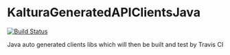 # KalturaGeneratedAPIClientsJava
[![Build Status](https://travis-ci.org/kaltura/KalturaGeneratedAPIClientsJava.svg?branch=master)](https://travis-ci.org/kaltura/KalturaGeneratedAPIClientsJava)

Java auto generated clients libs which will then be built and test by Travis CI
